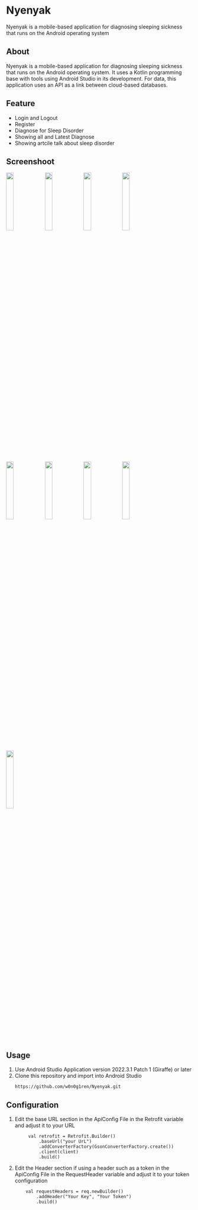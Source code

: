 # Nyenyak

Nyenyak is a mobile-based application for diagnosing sleeping sickness that runs on the Android operating system

## About

Nyenyak is a mobile-based application for diagnosing sleeping sickness that runs on the Android operating system. It uses a Kotlin programming base with tools using Android Studio in its development. For data, this application uses an API as a link between cloud-based databases.

## Feature

- Login and Logout
- Register
- Diagnose for Sleep Disorder
- Showing all and Latest Diagnose
- Showing artcile talk about sleep disorder

## Screenshoot
<img src = "https://github.com/w0n0g1ren/Nyenyak/assets/98150123/a005c22f-94d9-42b1-9bdb-6a7907483ba2" width = 20% height = 20%>
<img src = "https://github.com/w0n0g1ren/Nyenyak/assets/98150123/0e935445-b0be-43ab-a0f8-000e60e01c51" width = 20% height = 20%>
<img src = "https://github.com/w0n0g1ren/Nyenyak/assets/98150123/0cf42486-28f8-412e-a20b-92f5894174ee" width = 20% height = 20%>
<img src = "https://github.com/w0n0g1ren/Nyenyak/assets/98150123/f0ddefce-e804-4250-b6c0-bb9f0c3ea5cb" width = 20% height = 20%>
<img src = "https://github.com/w0n0g1ren/Nyenyak/assets/98150123/0abf5285-9edf-42b6-a330-0fbb103ceb98" width = 20% height = 20%>
<img src = "https://github.com/w0n0g1ren/Nyenyak/assets/98150123/cdf01033-1874-4f79-9090-930f60571da6" width = 20% height = 20%>
<img src = "https://github.com/w0n0g1ren/Nyenyak/assets/98150123/c9ec0716-7fcb-478c-80a7-0ee96e3a807b" width = 20% height = 20%>
<img src = "https://github.com/w0n0g1ren/Nyenyak/assets/98150123/170d89de-6132-4c4d-acf2-f7de59e4962b" width = 20% height = 20%>
<img src = "https://github.com/w0n0g1ren/Nyenyak/assets/98150123/54fd2562-baff-42a9-8b0a-19bc6d0b4c8e" width = 20% height = 20%>

## Usage
1. Use Android Studio Application version 2022.3.1 Patch 1 (Giraffe) or later
2. Clone this repository and import into Android Studio
   ```
   https://github.com/w0n0g1ren/Nyenyak.git
   ```

## Configuration
1. Edit the base URL section in the ApiConfig File in the Retrofit variable and adjust it to your URL
   ```
        val retrofit = Retrofit.Builder()
            .baseUrl("your UrL")
            .addConverterFactory(GsonConverterFactory.create())
            .client(client)
            .build()
   ```

3. Edit the Header section if using a header such as a token in the ApiConfig File in the RequestHeader variable and adjust it to your token configuration
   ```
       val requestHeaders = req.newBuilder()
           .addHeader("Your Key", "Your Token")
           .build()
   ```
